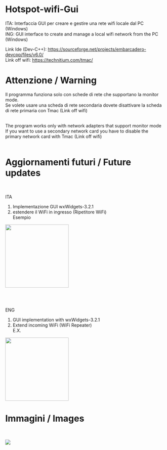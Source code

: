 # Hotspot-wifi-Gui
ITA: Interfaccia GUI per creare e gestire una rete wifi locale dal PC (Windows) <br>
ING: GUI interface to create and manage a local wifi network from the PC (Windows) <br>

Link Ide (Dev-C++): https://sourceforge.net/projects/embarcadero-devcpp/files/v6.0/ <br>
Link off wifi: https://technitium.com/tmac/

<H1>  Attenzione / Warning </H1>
Il programma funziona solo con schede di rete che supportano la monitor mode. <br>
Se volete usare una scheda di rete secondaria dovete disattivare la scheda di rete primaria con Tmac (Link off wifi) <br><br>

The program works only with network adapters that support monitor mode <br>
If you want to use a secondary network card you have to disable the primary network card with Tmac (Link off wifi) <br> <br>

<H1>  Aggiornamenti futuri / Future updates </H1><br>

ITA
1. Implementazione GUI wxWidgets-3.2.1 <br>
2. estendere il WiFi in ingresso (Ripetitore WiFi) <br>
Esempio


<a href="https://www.amazon.it/TP-Link-RE190-Ripetitore-Wireless-Compatibile/dp/B081HFWWSV?__mk_it_IT=%C3%85M%C3%85%C5%BD%C3%95%C3%91&crid=15C6SJ4H3OENK&keywords=ripetitore&qid=1666522719&qu=eyJxc2MiOiI0LjAyIiwicXNhIjoiMy44NiIsInFzcCI6IjMuMTMifQ%3D%3D&sprefix=ripetitor%2Caps%2C309&sr=8-6&linkCode=ll1&tag=12345678054cd-21&linkId=7e90abe8e5c30a40a6ee19f33e9ea4c4&ref_=as_li_ss_tl" target="blank"><img align="center" src="https://previews.123rf.com/images/fokaspokas/fokaspokas1803/fokaspokas180300284/96744922-wifi-icon-white-icon-with-shadow-on-transparent-background.jpg" height="200" width="200" /></a>
 
<br><br>

ENG
1. GUI implementation with wxWidgets-3.2.1
2. Extend incoming WiFi (WiFi Repeater) <br>
E.X.

<a href="https://www.amazon.it/TP-Link-RE190-Ripetitore-Wireless-Compatibile/dp/B081HFWWSV?__mk_it_IT=%C3%85M%C3%85%C5%BD%C3%95%C3%91&crid=15C6SJ4H3OENK&keywords=ripetitore&qid=1666522719&qu=eyJxc2MiOiI0LjAyIiwicXNhIjoiMy44NiIsInFzcCI6IjMuMTMifQ%3D%3D&sprefix=ripetitor%2Caps%2C309&sr=8-6&linkCode=ll1&tag=12345678054cd-21&linkId=7e90abe8e5c30a40a6ee19f33e9ea4c4&ref_=as_li_ss_tl" target="blank"><img align="center" src="https://previews.123rf.com/images/fokaspokas/fokaspokas1803/fokaspokas180300284/96744922-wifi-icon-white-icon-with-shadow-on-transparent-background.jpg" height="200" width="200" /></a>
 
 
<h1>  Immagini / Images </h1> <br>

![](https://1.bp.blogspot.com/-a58Y44mHLos/YM5M7w2T3qI/AAAAAAAAAkk/vlfZYD2EzysaPR1T6PUaMTCes4T_CngBwCLcBGAsYHQ/s394/Desktop_wifi_wifi-gui.png)
